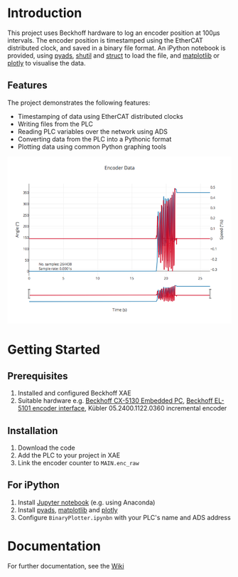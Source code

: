 # Introduction
This project uses Beckhoff hardware to log an encoder position at 100µs intervals.
The encoder position is timestamped using the EtherCAT distributed clock, and saved in a binary file format.
An iPython notebook is provided, using [pyads](http://pyads.readthedocs.io/en/latest/), 
[shutil](https://docs.python.org/3.6/library/shutil.html) and [struct](https://docs.python.org/3.6/library/struct.html) 
to load the file, and [matplotlib](https://matplotlib.org) or [plotly](https://plot.ly) to visualise the data.

## Features
The project demonstrates the following features:
- Timestamping of data using EtherCAT distributed clocks
- Writing files from the PLC
- Reading PLC variables over the network using ADS
- Converting data from the PLC into a Pythonic format
- Plotting data using common Python graphing tools

![Graph](./docs/plotly.png)

# Getting Started
## Prerequisites
1.  Installed and configured Beckhoff XAE
2.  Suitable hardware e.g. [Beckhoff CX-5130 Embedded PC](https://www.beckhoff.com/CX5130/), [Beckhoff EL-5101 encoder interface](https://www.beckhoff.com/EL5101/), Kübler 05.2400.1122.0360 incremental encoder

## Installation
1.	Download the code
2.  Add the PLC to your project in XAE
3.	Link the encoder counter to `MAIN.enc_raw`

## For iPython
1.  Install [Jupyter notebook](http://jupyter.readthedocs.io/en/latest/) (e.g. using Anaconda)
1.  Install [pyads](http://pyads.readthedocs.io/en/latest/), [matplotlib](https://matplotlib.org) and [plotly](https://plot.ly/python/getting-started/)
2.  Configure `BinaryPlotter.ipynbn` with your PLC's name and ADS address

# Documentation
For further documentation, see the [Wiki](https://jestfc.visualstudio.com/Encoder%20Logger/_wiki/wikis/docs)
